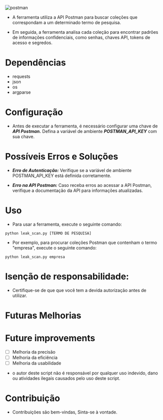 
![postman](https://github.com/0x5FE/postmanDeteckLeaks/assets/65371336/b928a65f-5a45-4c57-b991-5fba64a24954)

- A ferramenta utiliza a API Postman para buscar coleções que correspondam a um determinado termo de pesquisa.
  
- Em seguida, a ferramenta analisa cada coleção para encontrar padrões de informações confidenciais, como 
senhas, chaves API, tokens de acesso e segredos.

# Dependências

- requests
- json
- os
- argparse

# Configuração

- Antes de executar a ferramenta, é necessário configurar uma chave de ***API Postman.*** Defina a variável de ambiente ***POSTMAN_API_KEY*** com sua chave.

# Possíveis Erros e Soluções

- ***Erro de Autenticação:*** Verifique se a variável de ambiente POSTMAN_API_KEY está definida corretamente.

- ***Erro na API Postman:*** Caso receba erros ao acessar a API Postman, verifique a documentação da API para informações atualizadas.

# Uso

- Para usar a ferramenta, execute o seguinte comando:
 
`python leak_scan.py [TERMO DE PESQUISA]`

- Por exemplo, para procurar coleções Postman que contenham o termo "empresa", execute o seguinte comando:
  
`python leak_scan.py empresa`

# Isenção de responsabilidade: 

- Certifique-se de que que você tem a devida autorização antes de utilizar.

# Futuras Melhorias

# Future improvements

- [ ] Melhoria da precisão
- [ ] Melhoria da eficiência
- [ ] Melhoria da usabilidade
  
- o autor deste script não é responsável por qualquer uso indevido, dano ou atividades ilegais causados pelo uso deste script. 

# Contribuição

- Contribuições são bem-vindas, Sinta-se à vontade.
